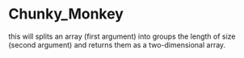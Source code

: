 # Chunky_Monkey
this will splits an array (first argument) into groups the length of size (second argument) and returns them as a two-dimensional array.
